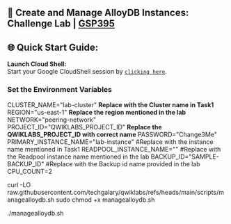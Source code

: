 


## 🚀 Create and Manage AlloyDB Instances: Challenge Lab | [GSP395](https://www.cloudskillsboost.google/focuses/50123?parent=catalog)


## 🌐 **Quick Start Guide:**

 **Launch Cloud Shell:**  
   Start your Google CloudShell session by [``clicking here``](https://console.cloud.google.com/home/dashboard?project=&pli=1&cloudshell=true).

### Set the Environment Variables #######
CLUSTER_NAME="lab-cluster"  **Replace with the Cluster name in Task1**
REGION="us-east-1"         **Replace the region mentioned in the lab**
NETWORK="peering-network"           
PROJECT_ID="QWIKLABS_PROJECT_ID"   **Replace the QWIKLABS_PROJECT_ID with correct name**
PASSWORD="Change3Me"         
PRIMARY_INSTANCE_NAME="lab-instance"  #Replace with the instance name mentioned in Task1
READPOOL_INSTANCE_NAME="" #Replace with the Readpool instance name mentioned in the lab
BACKUP_ID="SAMPLE-BACKUP_ID"      #Replace with the Backup id name provided in the lab 
CPU_COUNT=2                        

curl -LO raw.githubusercontent.com/techgalary/qwiklabs/refs/heads/main/scripts/managealloydb.sh
sudo chmod +x managealloydb.sh

./managealloydb.sh


